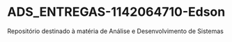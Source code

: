 # ADS_ENTREGAS-1142064710-Edson
Repositório destinado à matéria de Análise e Desenvolvimento de Sistemas
